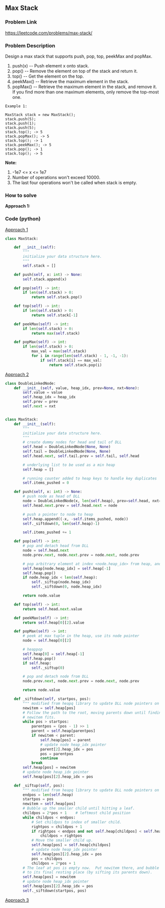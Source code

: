 ## Max Stack

### Problem Link

https://leetcode.com/problems/max-stack/

### Problem Description 

Design a max stack that supports push, pop, top, peekMax and popMax.

1. push(x) -- Push element x onto stack.
2. pop() -- Remove the element on top of the stack and return it.
3. top() -- Get the element on the top.
4. peekMax() -- Retrieve the maximum element in the stack.
5. popMax() -- Retrieve the maximum element in the stack, and remove it. If you find more than one maximum elements, only remove the top-most one.

```
Example 1: 

MaxStack stack = new MaxStack();
stack.push(5); 
stack.push(1);
stack.push(5);
stack.top(); -> 5
stack.popMax(); -> 5
stack.top(); -> 1
stack.peekMax(); -> 5
stack.pop(); -> 1
stack.top(); -> 5

```

**Note:**

1. -1e7 <= x <= 1e7
2. Number of operations won't exceed 10000.
3. The last four operations won't be called when stack is empty.

### How to solve 

**Approach 1:** 


### Code (python)

[Approach 1](https://github.com/yanray/leetcode/blob/master/problems/0716Max_Stack/0716Max_Stack1.py)

```python
class MaxStack:

    def __init__(self):
        """
        initialize your data structure here.
        """
        self.stack = []

    def push(self, x: int) -> None:
        self.stack.append(x)

    def pop(self) -> int:
        if len(self.stack) > 0:
            return self.stack.pop()

    def top(self) -> int:
        if len(self.stack) > 0:
            return self.stack[-1]

    def peekMax(self) -> int:
        if len(self.stack) > 0:
            return max(self.stack)

    def popMax(self) -> int:
        if len(self.stack) > 0:
            max_val = max(self.stack)
            for i in range(len(self.stack) - 1, -1, -1):
                if self.stack[i] == max_val:
                    return self.stack.pop(i)
```


[Approach 2](https://github.com/yanray/leetcode/blob/master/problems/0716Max_Stack/0716Max_Stack2.py)

```python
class DoubleLinkedNode:
    def __init__(self, value, heap_idx, prev=None, nxt=None):
        self.value = value
        self.heap_idx = heap_idx
        self.prev = prev
        self.next = nxt


class MaxStack:
    def __init__(self):
        """
        initialize your data structure here.
        """
        # create dummy nodes for head and tail of DLL
        self.head = DoubleLinkedNode(None, None)        
        self.tail = DoubleLinkedNode(None, None)
        self.head.next, self.tail.prev = self.tail, self.head

        # underlying list to be used as a min heap
        self.heap = []

        # running counter added to heap keys to handle key duplicates
        self.items_pushed = 0

    def push(self, x: int) -> None:
        # push node as head of DLL
        node = DoubleLinkedNode(x, len(self.heap), prev=self.head, nxt=self.head.next)
        self.head.next.prev = self.head.next = node

        # push a pointer to node to heap
        self.heap.append((-x, -self.items_pushed, node))
        self._siftdown(0, len(self.heap)-1)

        self.items_pushed += 1

    def pop(self) -> int:
        # pop and detach head from DLL
        node = self.head.next
        node.prev.next, node.next.prev = node.next, node.prev

        # pop arbitrary element at index <node.heap_idx> from heap, and update heap
        self.heap[node.heap_idx] = self.heap[-1]
        self.heap.pop()
        if node.heap_idx < len(self.heap):
            self._siftup(node.heap_idx)
            self._siftdown(0, node.heap_idx)

        return node.value

    def top(self) -> int:
        return self.head.next.value

    def peekMax(self) -> int:
        return self.heap[0][2].value

    def popMax(self) -> int:
        # peek at max tuple in the heap, use its node pointer
        node = self.heap[0][2]

        # heappop
        self.heap[0] = self.heap[-1]
        self.heap.pop()
        if self.heap:
            self._siftup(0)

        # pop and detach node from DLL
        node.prev.next, node.next.prev = node.next, node.prev

        return node.value

    def _siftdown(self, startpos, pos):
        """ modified from heapq library to update DLL node pointers on every change in heap order """
        newitem = self.heap[pos]
        # Follow the path to the root, moving parents down until finding a place
        # newitem fits.
        while pos > startpos:
            parentpos = (pos - 1) >> 1
            parent = self.heap[parentpos]
            if newitem < parent:
                self.heap[pos] = parent
                # update node heap_idx pointer
                parent[2].heap_idx = pos    
                pos = parentpos
                continue
            break
        self.heap[pos] = newitem
        # update node heap_idx pointer
        self.heap[pos][2].heap_idx = pos   

    def _siftup(self, pos):
        """ modified from heapq library to update DLL node pointers on every change in heap order """
        endpos = len(self.heap)
        startpos = pos
        newitem = self.heap[pos]
        # Bubble up the smaller child until hitting a leaf.
        childpos = 2*pos + 1    # leftmost child position
        while childpos < endpos:
            # Set childpos to index of smaller child.
            rightpos = childpos + 1
            if rightpos < endpos and not self.heap[childpos] < self.heap[rightpos]:
                childpos = rightpos
            # Move the smaller child up.
            self.heap[pos] = self.heap[childpos]
            # update node heap_idx pointer
            self.heap[pos][2].heap_idx = pos
            pos = childpos
            childpos = 2*pos + 1
        # The leaf at pos is empty now.  Put newitem there, and bubble it up
        # to its final resting place (by sifting its parents down).
        self.heap[pos] = newitem
        # update node heap_idx pointer
        self.heap[pos][2].heap_idx = pos
        self._siftdown(startpos, pos)
```


[Approach 3](https://github.com/yanray/leetcode/blob/master/problems/0716Max_Stack/0716Max_Stack3.py)

```python

```